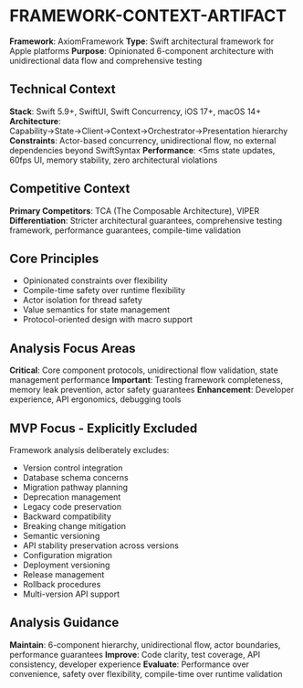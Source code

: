 # FRAMEWORK-CONTEXT-ARTIFACT

**Framework**: AxiomFramework
**Type**: Swift architectural framework for Apple platforms
**Purpose**: Opinionated 6-component architecture with unidirectional data flow and comprehensive testing

## Technical Context

**Stack**: Swift 5.9+, SwiftUI, Swift Concurrency, iOS 17+, macOS 14+
**Architecture**: Capability→State→Client→Context→Orchestrator→Presentation hierarchy
**Constraints**: Actor-based concurrency, unidirectional flow, no external dependencies beyond SwiftSyntax
**Performance**: <5ms state updates, 60fps UI, memory stability, zero architectural violations

## Competitive Context

**Primary Competitors**: TCA (The Composable Architecture), VIPER  
**Differentiation**: Stricter architectural guarantees, comprehensive testing framework, performance guarantees, compile-time validation

## Core Principles

- Opinionated constraints over flexibility
- Compile-time safety over runtime flexibility
- Actor isolation for thread safety
- Value semantics for state management
- Protocol-oriented design with macro support

## Analysis Focus Areas

**Critical**: Core component protocols, unidirectional flow validation, state management performance
**Important**: Testing framework completeness, memory leak prevention, actor safety guarantees
**Enhancement**: Developer experience, API ergonomics, debugging tools

## MVP Focus - Explicitly Excluded

Framework analysis deliberately excludes:
- Version control integration
- Database schema concerns
- Migration pathway planning
- Deprecation management
- Legacy code preservation
- Backward compatibility
- Breaking change mitigation
- Semantic versioning
- API stability preservation across versions
- Configuration migration
- Deployment versioning
- Release management
- Rollback procedures
- Multi-version API support

## Analysis Guidance

**Maintain**: 6-component hierarchy, unidirectional flow, actor boundaries, performance guarantees
**Improve**: Code clarity, test coverage, API consistency, developer experience
**Evaluate**: Performance over convenience, safety over flexibility, compile-time over runtime validation
